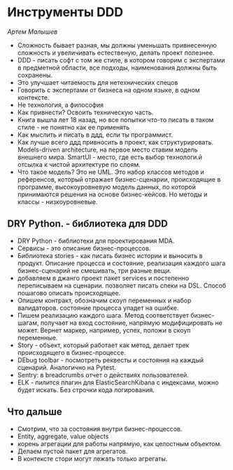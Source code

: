 # Инструменты DDD

*Артем Малышев*

* Сложность бывает разная, мы должны уменьшать привнесенную сложность и увеличивать естественую, делать проект полезнее. 
* DDD - писать софт с том же стиле, в котором говорим с экспертами в предметной области, все подходы, наименования должны быть сохранены. 
* Это улучшает читаемость для нетехнических спецов
* Говорить с экспертами от бизнеса на одном языке, в одном контексте. 
* Не технология, а философия
* Как привнести? Освоить техническую часть. 
* Книга вышла лет 18 назад, но все попытки что-то писать в таком стиле - не понятно как ее применять
* Как мыслить и писать в ддд, если ты программист. 
* Как лучше всего ддд привносить в проект, как структурировать. Models-driven architecture, на первое место ставим модель внешнего мира. SmartUI - место, где есть выбор технологи.й отсылка к чистой архитектуре по слоям. 
* Что такое модель? Это не UML. Это набор классов методов и референсов, который отражает бизнес-сценарии, происходящие в программе, высокоуровневую модель данных, по которой принимаются решения на основе бизнес-кейсов. Но методы и классы - низкоуровневые. 

## DRY Python. - библиотека для DDD

* DRY Python - библиотеки для проектирования MDA. 
* Сервисы - это описание бизнес-процессов. 
* Библиотека stories - как писать бизнес истории и выносить в продукт. Описание процесса и состояние, реализация каждого шага бизнес-сценарий не смешивать, три разные вещи. 
* добавляем в джанго проект пакет services и постепенно переписываем на сценарии. позволяет писать спеки на DSL. Способ пошагово описать происходящее. 
* Опишем контракт, обозначим скоуп переменных и набор валидаторов. состояние процесса упадет на ошибке. 
* Пишем реализацию каждого шага. Метод соответствует бизнес-шагам, получает на вход состояние, напрямую модифицировать не может. Вернет маркер, например, успех, положи в скоуп переменные. 
*  Story - объект, который работает как метод, делает трек происходящего в бизнес-процессе. 
* DEbug toolbar - посмотреть реквесты и состояния на каждый сценарий. Аналогично на Pytest. 
* Sentry: в breadcrumbs отчет о действиях пользователей. 
* ELK - пилится плагин для ElasticSearchKibana с индексами, можно будет искать. Без строчки кода логирования. 

## Что дальше

* Смотрим, что за состояния внутри бизнес-процессов. 
* Entity, aggregate, value objects 
* корень агрегации для работы напрямую, как целостным объектом. 
* Делаем пустой пакет для агрегатов. 
* В контексте стори могут лежать только агрегаты. 
